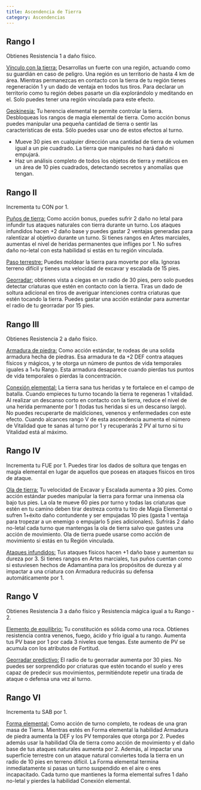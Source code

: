 ```yaml
---
title: Ascendencia de Tierra
category: Ascendencias
---
```


## Rango I

Obtienes Resistencia 1 a daño físico. 

<u>Vínculo con la tierra:</u> Desarrollas un fuerte con una región, actuando como su guardián en caso de peligro. Una región es un territorio de hasta 4 km de área. Mientras permanezcas en contacto con la tierra de tu región tienes regeneración 1 y un dado de ventaja en todos tus tiros. Para declarar un territorio como tu región debes pasarte un día explorándolo y meditando en el. Solo puedes tener una región vinculada para este efecto.

<u>Geokinesia:</u> Tu herencia elemental te permite controlar la tierra. Desbloqueas los rangos de magia elemental de tierra. Como acción bonus puedes manipular una pequeña cantidad de tierra o sentir las características de esta. Sólo puedes usar uno de estos efectos al turno.

- Mueve 30 pies en cualquier dirección una cantidad de tierra de volumen igual a un pie cuadrado. La tierra que manipules no hará daño ni empujará. 
- Haz un análisis completo de todos los objetos de tierra y metálicos en un área de 10 pies cuadrados, detectando secretos y anomalías que tengan.

## Rango II

Incrementa tu CON por 1.

<u>Puños de tierra:</u> Como acción bonus, puedes sufrir 2 daño no letal para infundir tus ataques naturales con tierra durante un turno. Los ataques infundidos hacen +2 daño base y puedes gastar 2 ventajas generadas para ralentizar al objetivo durante un turno. Si tienes rangos en Artes marciales, aumentas el nivel de heridas permanentes que infliges por 1. No sufres daño no-letal con esta habilidad si estás en tu región vinculada.

<u>Paso terrestre:</u> Puedes moldear la tierra para moverte por ella. Ignoras terreno difícil y tienes una velocidad de excavar y escalada de 15 pies.

<u>Georradar:</u> obtienes vista a ciegas en un radio de 30 pies, pero solo puedes detectar criaturas que estén en contacto con la tierra. Tiras un dado de soltura adicional en tiros de averiguar intenciones contra criaturas que estén tocando la tierra. Puedes gastar una acción estándar para aumentar el radio de tu georradar por 15 pies.

## Rango III 

Obtienes Resistencia 2 a daño físico. 

<u>Armadura de piedra:</u> Como acción estándar, te rodeas de una solida armadura hecha de piedras. Esa armadura te da +2 DEF contra ataques físicos y mágicos, y te otorga un número de puntos de vida temporales iguales a 1+tu Rango. Esta armadura desaparece cuando pierdas tus puntos de vida temporales o pierdas la concentración.

<u>Conexión elemental:</u> La tierra sana tus heridas y te fortalece en el campo de batalla. Cuando empieces tu turno tocando la tierra te regeneras 1 vitalidad. Al realizar un descanso corto en contacto con la tierra, reduce el nivel de una herida permanente por 1 (todas tus heridas si es un descanso largo). No puedes recuperarte de maldiciones, venenos y enfermedades con este efecto. Cuando alcances rango V de esta ascendencia aumenta el número de Vitalidad que te sanas al turno por 1 y recuperarás 2 PV al turno si tu Vitalidad está al máximo.

## Rango IV 

Incrementa tu FUE por 1. Puedes tirar los dados de soltura que tengas en magia elemental en lugar de aquellos que poseas en ataques físicos en tiros de ataque.

<u>Ola de tierra:</u> Tu velocidad de Excavar y Escalada aumenta a 30 pies. Como acción estándar puedes manipular la tierra para formar una inmensa ola bajo tus pies. La ola te mueve 60 pies por turno y todas las criaturas que estén en tu camino deben tirar destreza contra tu tiro de Magia Elemental o sufren 1+éxito daño contundente y ser empujadas 10 pies (gasta 1 ventaja para tropezar a un enemigo o empujarlo 5 pies adicionales). Sufrirás 2 daño no-letal cada turno que mantengas la ola de tierra salvo que gastes una acción de movimiento. Ola de tierra puede usarse como acción de movimiento si estás en tu Región vinculada.

<u>Ataques infundidos:</u> Tus ataques físicos hacen +1 daño base y aumentan su dureza por 3. Si tienes rangos en Artes marciales, tus puños cuentan como si estuviesen hechos de Adamantina para los propósitos de dureza y al impactar a una criatura con Armadura reducirás su defensa automáticamente por 1. 

## Rango V

Obtienes Resistencia 3 a daño físico y Resistencia mágica igual a tu Rango - 2.

<u>Elemento de equilibrio:</u> Tu constitución es sólida como una roca. Obtienes resistencia contra venenos, fuego, ácido y frío igual a tu rango. Aumenta tus PV base por 1 por cada 3 niveles que tengas. Este aumento de PV se acumula con los atributos de Fortitud.

<u>Georradar predictivo:</u> El radio de tu georradar aumenta por 30 pies. No puedes ser sorprendido por criaturas que estén tocando el suelo y eres capaz de predecir sus movimientos, permitiéndote repetir una tirada de ataque o defensa una vez al turno.

## Rango VI

Incrementa tu SAB por 1.

<u>Forma elemental:</u> Como acción de turno completo, te rodeas de una gran masa de Tierra. Mientras estés en Forma elemental la habilidad Armadura de piedra aumenta la DEF y los PV temporales que otorga por 2. Puedes además usar la habilidad Ola de tierra como acción de movimiento y el daño base de tus ataques naturales aumenta por 2. Además, al impactar una superficie terrestre con un ataque natural conviertes toda la tierra en un radio de 10 pies en terreno difícil. La Forma elemental termina inmediatamente si pasas un turno suspendido en el aire o eres incapacitado. Cada turno que mantienes la forma elemental sufres 1 daño no-letal y pierdes la habilidad Conexión elemental.